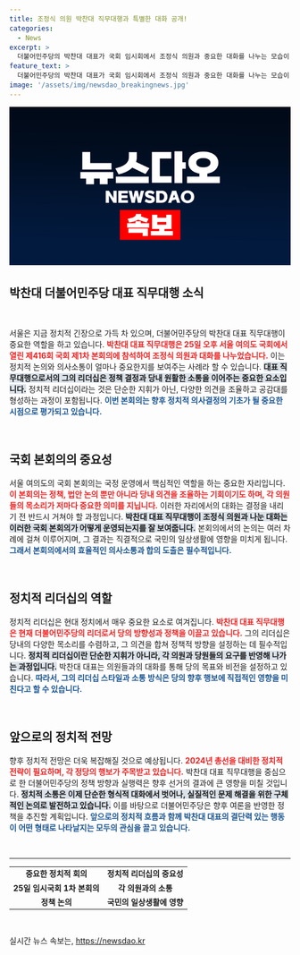 ```yaml
---
title: 조정식 의원 박찬대 직무대행과 특별한 대화 공개!
categories:
  - News
excerpt: >
  더불어민주당의 박찬대 대표가 국회 임시회에서 조정식 의원과 중요한 대화를 나누는 모습이 카메라에 포착! 이 만남의 비하인드와 정치적 의미는?
feature_text: >
  더불어민주당의 박찬대 대표가 국회 임시회에서 조정식 의원과 중요한 대화를 나누는 모습이 카메라에 포착! 이 만남의 비하인드와 정치적 의미는?
image: '/assets/img/newsdao_breakingnews.jpg'
---
```


<p><img src="/assets/img/newsdao_breakingnews.jpg" alt="firstkoreanews 속보" /></p>

<h2 data-ke-size="size26">박찬대 더불어민주당 대표 직무대행 소식</h2>

<p data-ke-size="size16">&nbsp;</p>

<p data-ke-size="size16">서울은 지금 정치적 긴장으로 가득 차 있으며, 더불어민주당의 박찬대 대표 직무대행이 중요한 역할을 하고 있습니다. <b><span style="color: #ee2323;">박찬대 대표 직무대행은 25일 오후 서울 여의도 국회에서 열린 제416회 국회 제1차 본회의에 참석하여 조정식 의원과 대화를 나누었습니다.</span></b> 이는 정치적 논의와 의사소통이 얼마나 중요한지를 보여주는 사례라 할 수 있습니다. <b><span style="background-color: #21538527;">대표 직무대행으로서의 그의 리더십은 정책 결정과 당내 원활한 소통을 이어주는 중요한 요소입니다.</span></b> 정치적 리더십이라는 것은 단순한 지휘가 아닌, 다양한 의견을 조율하고 공감대를 형성하는 과정이 포함됩니다. <b><span style="color: #1a5490;">이번 본회의는 향후 정치적 의사결정의 기초가 될 중요한 시점으로 평가되고 있습니다.</span></b></p>

<p data-ke-size="size16">&nbsp;</p>

<h2 data-ke-size="size26">국회 본회의의 중요성</h2>

<p data-ke-size="size16">서울 여의도의 국회 본회의는 국정 운영에서 핵심적인 역할을 하는 중요한 자리입니다. <b><span style="color: #ee2323;">이 본회의는 정책, 법안 논의 뿐만 아니라 당내 의견을 조율하는 기회이기도 하며, 각 의원들의 목소리가 저마다 중요한 의미를 지닙니다.</span></b> 이러한 자리에서의 대화는 결정을 내리기 전 반드시 거쳐야 할 과정입니다. <b><span style="background-color: #21538527;">박찬대 대표 직무대행이 조정식 의원과 나눈 대화는 이러한 국회 본회의가 어떻게 운영되는지를 잘 보여줍니다.</span></b> 본회의에서의 논의는 여러 차례에 걸쳐 이루어지며, 그 결과는 직결적으로 국민의 일상생활에 영향을 미치게 됩니다. <b><span style="color: #1a5490;">그래서 본회의에서의 효율적인 의사소통과 합의 도출은 필수적입니다.</span></b></p>

<p data-ke-size="size16">&nbsp;</p>

<h2 data-ke-size="size26">정치적 리더십의 역할</h2>

<p data-ke-size="size16">정치적 리더십은 현대 정치에서 매우 중요한 요소로 여겨집니다. <b><span style="color: #ee2323;">박찬대 대표 직무대행은 현재 더불어민주당의 리더로서 당의 방향성과 정책을 이끌고 있습니다.</span></b> 그의 리더십은 당내의 다양한 목소리를 수렴하고, 그 의견을 합쳐 정책적 방향을 설정하는 데 필수적입니다. <b><span style="background-color: #21538527;">정치적 리더십이란 단순한 지휘가 아니라, 각 의원과 당원들의 요구를 반영해 나가는 과정입니다.</span></b> 박찬대 대표는 의원들과의 대화를 통해 당의 목표와 비전을 설정하고 있습니다. <b><span style="color: #1a5490;">따라서, 그의 리더십 스타일과 소통 방식은 당의 향후 행보에 직접적인 영향을 미친다고 할 수 있습니다.</span></b></p>

<p data-ke-size="size16">&nbsp;</p>

<h2 data-ke-size="size26">앞으로의 정치적 전망</h2>

<p data-ke-size="size16">향후 정치적 전망은 더욱 복잡해질 것으로 예상됩니다. <b><span style="color: #ee2323;">2024년 총선을 대비한 정치적 전략이 필요하며, 각 정당의 행보가 주목받고 있습니다.</span></b> 박찬대 대표 직무대행을 중심으로 한 더불어민주당의 정책 방향과 실행력은 향후 선거의 결과에 큰 영향을 미칠 것입니다. <b><span style="background-color: #21538527;">정치적 소통은 이제 단순한 형식적 대화에서 벗어나, 실질적인 문제 해결을 위한 구체적인 논의로 발전하고 있습니다.</span></b> 이를 바탕으로 더불어민주당은 향후 여론을 반영한 정책을 추진할 계획입니다. <b><span style="color: #1a5490;">앞으로의 정치적 흐름과 함께 박찬대 대표의 결단력 있는 행동이 어떤 형태로 나타날지는 모두의 관심을 끌고 있습니다.</span></b></p>

<p data-ke-size="size16">&nbsp;</p> 

<hr>

<table style="width: 100%;">
<tr>
<td style="text-align: center; height: 17px;"><b>중요한 정치적 회의</b></td>
<td style="text-align: center; height: 17px;"><b>정치적 리더십의 중요성</b></td>
</tr>
<tr>
<td style="text-align: center; height: 17px;"><b>25일 임시국회 1차 본회의</b></td>
<td style="text-align: center; height: 17px;"><b>각 의원과의 소통</b></td>
</tr>
<tr>
<td style="text-align: center; height: 17px;"><b>정책 논의</b></td>
<td style="text-align: center; height: 17px;"><b>국민의 일상생활에 영향</b></td>
</tr>
</table>

<p data-ke-size="size16">&nbsp;</p>
실시간 뉴스 속보는, <a href="https://newsdao.kr" rel="dofollow">https://newsdao.kr</a>


